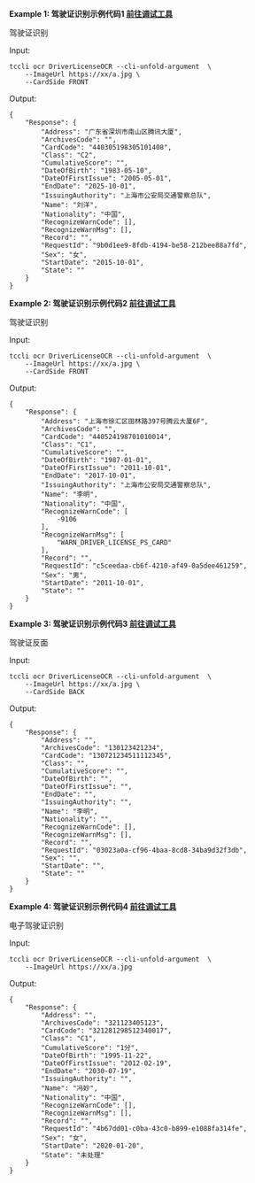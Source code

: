 **Example 1: 驾驶证识别示例代码1    [前往调试工具](https://console.cloud.tencent.com/api/explorer?Product=ocr&Version=2018-11-19&Action=DriverLicenseOCR)**

驾驶证识别

Input: 

```
tccli ocr DriverLicenseOCR --cli-unfold-argument  \
    --ImageUrl https://xx/a.jpg \
    --CardSide FRONT
```

Output: 
```
{
    "Response": {
        "Address": "广东省深圳市南山区腾讯大厦",
        "ArchivesCode": "",
        "CardCode": "440305198305101408",
        "Class": "C2",
        "CumulativeScore": "",
        "DateOfBirth": "1983-05-10",
        "DateOfFirstIssue": "2005-05-01",
        "EndDate": "2025-10-01",
        "IssuingAuthority": "上海市公安局交通警察总队",
        "Name": "刘洋",
        "Nationality": "中国",
        "RecognizeWarnCode": [],
        "RecognizeWarnMsg": [],
        "Record": "",
        "RequestId": "9b0d1ee9-8fdb-4194-be58-212bee88a7fd",
        "Sex": "女",
        "StartDate": "2015-10-01",
        "State": ""
    }
}
```

**Example 2: 驾驶证识别示例代码2    [前往调试工具](https://console.cloud.tencent.com/api/explorer?Product=ocr&Version=2018-11-19&Action=DriverLicenseOCR)**

驾驶证识别

Input: 

```
tccli ocr DriverLicenseOCR --cli-unfold-argument  \
    --ImageUrl https://xx/a.jpg \
    --CardSide FRONT
```

Output: 
```
{
    "Response": {
        "Address": "上海市徐汇区田林路397号腾云大厦6F",
        "ArchivesCode": "",
        "CardCode": "440524198701010014",
        "Class": "C1",
        "CumulativeScore": "",
        "DateOfBirth": "1987-01-01",
        "DateOfFirstIssue": "2011-10-01",
        "EndDate": "2017-10-01",
        "IssuingAuthority": "上海市公安局交通警察总队",
        "Name": "李明",
        "Nationality": "中国",
        "RecognizeWarnCode": [
            -9106
        ],
        "RecognizeWarnMsg": [
            "WARN_DRIVER_LICENSE_PS_CARD"
        ],
        "Record": "",
        "RequestId": "c5ceedaa-cb6f-4210-af49-0a5dee461259",
        "Sex": "男",
        "StartDate": "2011-10-01",
        "State": ""
    }
}
```

**Example 3: 驾驶证识别示例代码3    [前往调试工具](https://console.cloud.tencent.com/api/explorer?Product=ocr&Version=2018-11-19&Action=DriverLicenseOCR)**

驾驶证反面

Input: 

```
tccli ocr DriverLicenseOCR --cli-unfold-argument  \
    --ImageUrl https://xx/a.jpg \
    --CardSide BACK
```

Output: 
```
{
    "Response": {
        "Address": "",
        "ArchivesCode": "130123421234",
        "CardCode": "130721234511112345",
        "Class": "",
        "CumulativeScore": "",
        "DateOfBirth": "",
        "DateOfFirstIssue": "",
        "EndDate": "",
        "IssuingAuthority": "",
        "Name": "李明",
        "Nationality": "",
        "RecognizeWarnCode": [],
        "RecognizeWarnMsg": [],
        "Record": "",
        "RequestId": "03023a0a-cf96-4baa-8cd8-34ba9d32f3db",
        "Sex": "",
        "StartDate": "",
        "State": ""
    }
}
```

**Example 4: 驾驶证识别示例代码4    [前往调试工具](https://console.cloud.tencent.com/api/explorer?Product=ocr&Version=2018-11-19&Action=DriverLicenseOCR)**

电子驾驶证识别

Input: 

```
tccli ocr DriverLicenseOCR --cli-unfold-argument  \
    --ImageUrl https://xx/a.jpg
```

Output: 
```
{
    "Response": {
        "Address": "",
        "ArchivesCode": "321123405123",
        "CardCode": "321281298512340017",
        "Class": "C1",
        "CumulativeScore": "1分",
        "DateOfBirth": "1995-11-22",
        "DateOfFirstIssue": "2012-02-19",
        "EndDate": "2030-07-19",
        "IssuingAuthority": "",
        "Name": "冯妙",
        "Nationality": "中国",
        "RecognizeWarnCode": [],
        "RecognizeWarnMsg": [],
        "Record": "",
        "RequestId": "4b67dd01-c0ba-43c0-b899-e1088fa314fe",
        "Sex": "女",
        "StartDate": "2020-01-20",
        "State": "未处理"
    }
}
```

